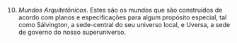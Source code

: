10. *Mundos Arquitetônicos*. Estes são os mundos que são construídos de acordo com planos e especificações para algum propósito especial, tal como Sálvington, a sede-central do seu universo local, e Uversa, a sede de governo do nosso superuniverso.
